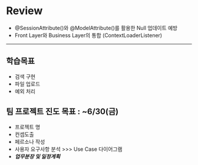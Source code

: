 # Review

- @SessionAttribute()와 @ModelAttribute()를 활용한 Null 업데이트 예방
- Front Layer와 Business Layer의 통합 (ContextLoaderListener)

-----------------------------------------------------

## 학습목표
- 검색 구현
- 파일 업로드
- 예외 처리

## 팀 프로젝트 진도 목표 : ~6/30(금)
- 프로젝트 명
- 컨셉도출
- 페르소나 작성
- 사용자 요구사항 분석 >>> Use Case 다이어그램
- ***업무분장 및 일정계획***
